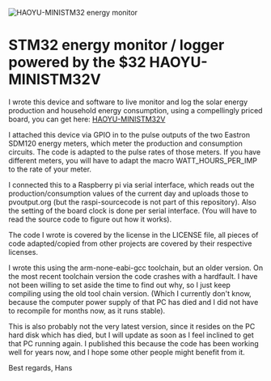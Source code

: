 ![HAOYU-MINISTM32 energy monitor](https://github.com/hansfbaier/stm32-solar-power-data-logger/blob/master/energy-monitor.gif?raw=true)

# STM32 energy monitor / logger powered by the $32 HAOYU-MINISTM32V

I wrote this device and software to live monitor and log the solar energy production
and household energy consumption, using a compellingly priced board, you can get here:
[HAOYU-MINISTM32V](https://www.hotmcu.com/hyministm32v-dev-board-32-tft-lcd-module-p-5.html)

I attached this device via GPIO in to the pulse outputs of the two Eastron SDM120 energy meters, which
meter the production and consumption circuits. The code is adapted to the pulse rates of those
meters. If you have different meters, you will have to adapt the macro WATT_HOURS_PER_IMP to the rate of your meter.

I connected this to a Raspberry pi via serial interface, which reads out
the production/consumption values of the current day and uploads those to pvoutput.org
(but the raspi-sourcecode is not part of this repository).
Also the setting of the board clock is done per serial interface.
(You will have to read the source code to figure out how it works).

The code I wrote is covered by the license in the LICENSE file,
all pieces of code adapted/copied from other projects are covered by their respective licenses.

I wrote this using the arm-none-eabi-gcc toolchain, but an older version.
On the most recent toolchain version the code crashes with a hardfault.
I have not been willing to set aside the time to find out why,
so I just keep compiling using the old tool chain version.
(Which I currently don't know, because the computer power supply of that PC has died and 
I did not have to recompile for months now, as it runs stable).

This is also probably not the very latest version, since it resides on the PC hard disk which has died,
but I will update as soon as I feel inclined to get that PC running again.
I published this because the code has been working well for years now, and I hope some other people
might benefit from it.

Best regards,
Hans


